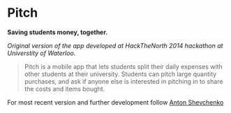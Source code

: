 Pitch
=====

**Saving students money, together.**

*Original version of the app developed at HackTheNorth 2014 hackathon at Universtity of Waterloo.*

>Pitch is a mobile app that lets students split their daily expenses with other students at their university. Students can pitch large quantity purchases, and ask if anyone else is interested in pitching in to share the costs and items bought.

For most recent version and further development follow [Anton Shevchenko](https://github.com/antonshevchenko)
